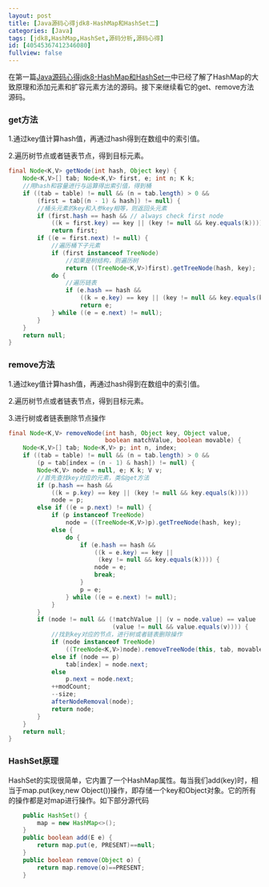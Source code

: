 ```yaml
---
layout: post
title: [Java源码心得jdk8-HashMap和HashSet二]
categories: [Java]
tags: [jdk8,HashMap,HashSet,源码分析,源码心得]
id: [40545367412346080]
fullview: false
---
```


在第一篇[Java源码心得jdk8-HashMap和HashSet一](http://ctosb.com/article/40532393412526080)中已经了解了HashMap的大致原理和添加元素和扩容元素方法的源码。接下来继续看它的get、remove方法源码。

### get方法

1.通过key值计算hash值，再通过hash得到在数组中的索引值。

2.遍历树节点或者链表节点，得到目标元素。

```java
final Node<K,V> getNode(int hash, Object key) {
    Node<K,V>[] tab; Node<K,V> first, e; int n; K k;
    //用hash和容量进行与运算得出索引值，得到桶
    if ((tab = table) != null && (n = tab.length) > 0 &&
        (first = tab[(n - 1) & hash]) != null) {
        //桶头元素的key和入参key相等，则返回头元素
        if (first.hash == hash && // always check first node
            ((k = first.key) == key || (key != null && key.equals(k))))
            return first;
        if ((e = first.next) != null) {
            //遍历桶下子元素
            if (first instanceof TreeNode)
                //如果是树结构，则遍历树
                return ((TreeNode<K,V>)first).getTreeNode(hash, key);
            do {
                //遍历链表
                if (e.hash == hash &&
                    ((k = e.key) == key || (key != null && key.equals(k))))
                    return e;
            } while ((e = e.next) != null);
        }
    }
    return null;
}
```

### remove方法


1.通过key值计算hash值，再通过hash得到在数组中的索引值。

2.遍历树节点或者链表节点，得到目标元素。

3.进行树或者链表删除节点操作

```java
final Node<K,V> removeNode(int hash, Object key, Object value,
                           boolean matchValue, boolean movable) {
    Node<K,V>[] tab; Node<K,V> p; int n, index;
    if ((tab = table) != null && (n = tab.length) > 0 &&
        (p = tab[index = (n - 1) & hash]) != null) {
        Node<K,V> node = null, e; K k; V v;
        //首先查找key对应的元素，类似get方法
        if (p.hash == hash &&
            ((k = p.key) == key || (key != null && key.equals(k))))
            node = p;
        else if ((e = p.next) != null) {
            if (p instanceof TreeNode)
                node = ((TreeNode<K,V>)p).getTreeNode(hash, key);
            else {
                do {
                    if (e.hash == hash &&
                        ((k = e.key) == key ||
                         (key != null && key.equals(k)))) {
                        node = e;
                        break;
                    }
                    p = e;
                } while ((e = e.next) != null);
            }
        }
        if (node != null && (!matchValue || (v = node.value) == value ||
                             (value != null && value.equals(v)))) {
            //找到key对应的节点，进行树或者链表删除操作
            if (node instanceof TreeNode)
                ((TreeNode<K,V>)node).removeTreeNode(this, tab, movable);
            else if (node == p)
                tab[index] = node.next;
            else
                p.next = node.next;
            ++modCount;
            --size;
            afterNodeRemoval(node);
            return node;
        }
    }
    return null;
}
```

### HashSet原理

HashSet的实现很简单，它内置了一个HashMap属性。每当我们add(key)时，相当于map.put(key,new Object())操作，即存储一个key和Object对象。它的所有的操作都是对map进行操作。如下部分源代码


```java
    public HashSet() {
        map = new HashMap<>();
    }
    public boolean add(E e) {
        return map.put(e, PRESENT)==null;
    }
    public boolean remove(Object o) {
        return map.remove(o)==PRESENT;
    }
```


